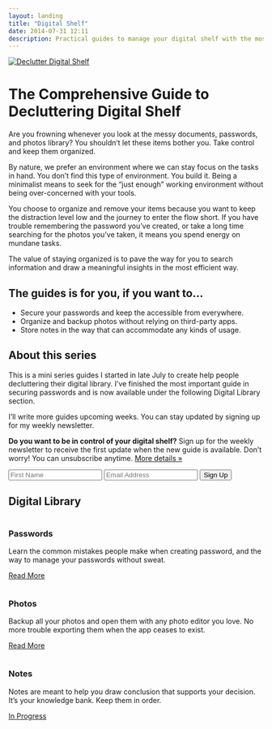 ```yaml
---
layout: landing
title: "Digital Shelf"
date: 2014-07-31 12:11
description: Practical guides to manage your digital shelf with the most powerful tools on your Mac.
---
```


[ ![Declutter Digital Shelf][203819] ](http://images.sayzlim.net/digitalshelf/declutter_digital_shelf.jpg "Declutter Digital Shelf")

[203819]: http://images.sayzlim.net/digitalshelf/declutter_digital_shelf.jpg "Declutter Digital Shelf"

# The Comprehensive Guide to Decluttering Digital Shelf

Are you frowning whenever you look at the messy documents, passwords, and photos library? You shouldn’t let these items bother you. Take control and keep them organized.

By nature, we prefer an environment where we can stay focus on the tasks in hand. You don’t find this type of environment. You build it. Being a minimalist means to seek for the “just enough” working environment without being over-concerned with your tools.

You choose to organize and remove your items because you want to keep the distraction level low and the journey to enter the flow short. If you have trouble remembering the password you’ve created, or take a long time searching for the photos you’ve taken, it means you spend energy on mundane tasks.

The value of staying organized is to pave the way for you to search information and draw a meaningful insights in the most efficient way.

## The guides is for you, if you want to…

- Secure your passwords and keep the accessible from everywhere.
- Organize and backup photos without relying on third-party apps.
- Store notes in the way that can accommodate any kinds of usage.

## About this series

This is a mini series guides I started in late July to create help people decluttering their digital library. I’ve finished the most important guide in securing passwords and is now available under the following Digital Library section.

I’ll write more guides upcoming weeks. You can stay updated by signing up for my weekly newsletter.

<aside class="digitalshelf support">
<p><strong>Do you want to be in control of your digital shelf?</strong> Sign up for the weekly newsletter to receive the first update when the new guide is available. Don’t worry! You can unsubscribe anytime.</a>  <a href="http://sayzlim.net/subscribe/" title="Subscribe - Sayz Lim">More details »</a></p>
<form class="form" action="http://sayzlim.us2.list-manage.com/subscribe/post" method="POST">
<input type="hidden" name="u" value="ff1398bcc911abf87a3dfe82d">
<input type="hidden" name="id" value="cc23ae2e4d">
<input type="text" value="" name="FNAME" class="name" placeholder="First Name" required>
<input type="email" value="" name="EMAIL" class="email" placeholder="Email Address" required>
<input type="submit" class="subscribe" value="Sign Up">
</form>
</aside>

## Digital Library


<div class="features column-3">
<div class="password column">
<h3>Passwords</h3>

<p>Learn the common mistakes people make when creating password, and the way to manage your passwords without sweat.</p>

<a class="button" href="passwords/">Read More</a>
</div>

<div class="photos column">
<h3>Photos</h3>

<p>Backup all your photos and open them with any photo editor you love. No more trouble exporting them when the app ceases to exist.</p>

<a class="button" href="photos/">Read More</a>
</div>

<div class="password column">
<h3>Notes</h3>

<p>Notes are meant to help you draw conclusion that supports your decision. It’s your knowledge bank. Keep them in order.</p>

<a class="button" href="#">In Progress</a>
</div>

</div>